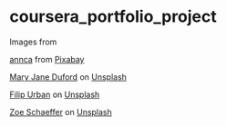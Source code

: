 # coursera_portfolio_project

Images from 

<a href="https://pixabay.com/users/anncapictures-1564471/?utm_source=link-attribution&utm_medium=referral&utm_campaign=image&utm_content=1706413">annca</a> from <a href="https://pixabay.com//?utm_source=link-attribution&utm_medium=referral&utm_campaign=image&utm_content=1706413">Pixabay</a>

<a href="https://unsplash.com/@maryjaneduford?utm_source=unsplash&utm_medium=referral&utm_content=creditCopyText">Mary Jane Duford</a> on <a href="https://unsplash.com/photos/1PGXH4VCwu4?utm_source=unsplash&utm_medium=referral&utm_content=creditCopyText">Unsplash</a>

<a href="https://unsplash.com/@yngprmtv?utm_source=unsplash&utm_medium=referral&utm_content=creditCopyText">Filip Urban</a> on <a href="https://unsplash.com/photos/ffJ8Qa0VQU0?utm_source=unsplash&utm_medium=referral&utm_content=creditCopyText">Unsplash</a>
    
  
<a href="https://unsplash.com/@dirtjoy?utm_source=unsplash&utm_medium=referral&utm_content=creditCopyText">Zoe Schaeffer</a> on <a href="https://unsplash.com/photos/tbiV-yc903g?utm_source=unsplash&utm_medium=referral&utm_content=creditCopyText">Unsplash</a>
  